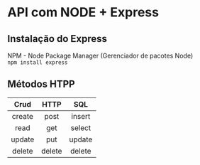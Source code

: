 # API com NODE + Express

## Instalação do Express
NPM - Node Package Manager (Gerenciador de pacotes Node)<br>
``npm install express``
<br>

## Métodos HTPP
| **Crud** | **HTTP** | **SQL** |
|:--------:|:--------:|:-------:|
|  create  |   post   |  insert |
|   read   |    get   |  select |
|  update  |    put   |  update |
|  delete  |  delete  |  delete |
